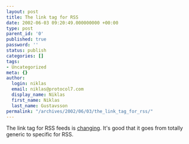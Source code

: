 ```yaml
---
layout: post
title: The link tag for RSS
date: 2002-06-03 09:20:49.000000000 +00:00
type: post
parent_id: '0'
published: true
password: ''
status: publish
categories: []
tags:
- Uncategorized
meta: {}
author:
  login: niklas
  email: niklas@protocol7.com
  display_name: Niklas
  first_name: Niklas
  last_name: Gustavsson
permalink: "/archives/2002/06/03/the_link_tag_for_rss/"
---
```

The link tag for RSS feeds is [changing](http://diveintomark.org/archives/2002/06/02.html#important_change_to_the_link_tag). It's good that it goes from totally generic to specific for RSS.

